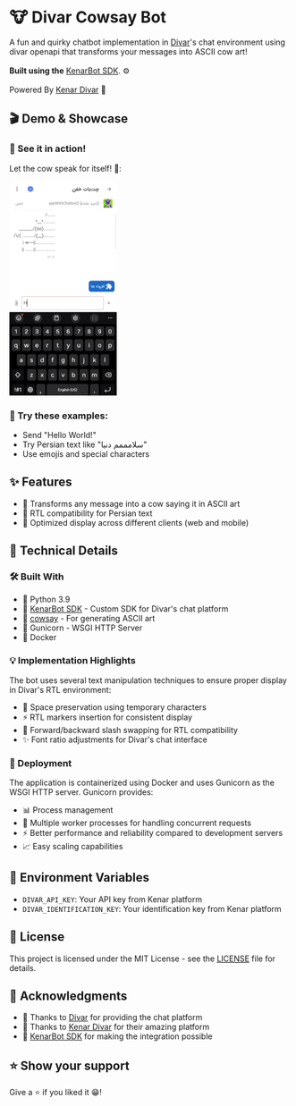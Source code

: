# 🐮 Divar Cowsay Bot 

A fun and quirky chatbot implementation in [Divar](https://divar.ir)'s chat environment
using divar openapi that transforms your messages into ASCII cow art!
<br><br>
**Built using the** [KenarBot SDK](https://github.com/Mobin-Pourabedini/KenarBot). ⚙️
<br><br>
Powered By [Kenar Divar](https://divar.ir/kenar) 🚀
## 🎬 Demo & Showcase

### 🎯 See it in action!
Let the cow speak for itself! 🐄:

![Demo](assets/demo.gif)

### 🌟 Try these examples:
- Send "Hello World!" 
- Try Persian text like "سلامممم دنیا"
- Use emojis and special characters

## ✨ Features

- 🎨 Transforms any message into a cow saying it in ASCII art
- 📝 RTL compatibility for Persian text
- 📱 Optimized display across different clients (web and mobile)

## 🔧 Technical Details

### 🛠️ Built With

- 🐍 Python 3.9
- 🤖 [KenarBot SDK](https://github.com/Mobin-Pourabedini/KenarBot) - Custom SDK for Divar's chat platform
- 🎨 [cowsay](https://pypi.org/project/cowsay/) - For generating ASCII art
- 🚀 Gunicorn - WSGI HTTP Server
- 🐳 Docker

### 💡 Implementation Highlights

The bot uses several text manipulation techniques to ensure proper display in Divar's RTL environment:

- 📝 Space preservation using temporary characters
- ⚡ RTL markers insertion for consistent display
- 🔄 Forward/backward slash swapping for RTL compatibility
- ✨ Font ratio adjustments for Divar's chat interface

### 🚀 Deployment

The application is containerized using Docker and uses Gunicorn as the WSGI HTTP server. Gunicorn provides:

- 📊 Process management
- 🔄 Multiple worker processes for handling concurrent requests
- ⚡ Better performance and reliability compared to development servers
- 📈 Easy scaling capabilities

## 🔐 Environment Variables

- `DIVAR_API_KEY`: Your API key from Kenar platform
- `DIVAR_IDENTIFICATION_KEY`: Your identification key from Kenar platform

## 📄 License

This project is licensed under the MIT License - see the [LICENSE](LICENSE) file for details.

## 🙏 Acknowledgments

- 🚀 Thanks to [Divar](https://divar.ir) for providing the chat platform
- 🧩 Thanks to [Kenar Divar](https://divar.ir/kenar) for their amazing platform
- 🤖 [KenarBot SDK](https://github.com/Mobin-Pourabedini/KenarBot) for making the integration possible

## ⭐ Show your support

Give a ⭐️ if you liked it 😁!